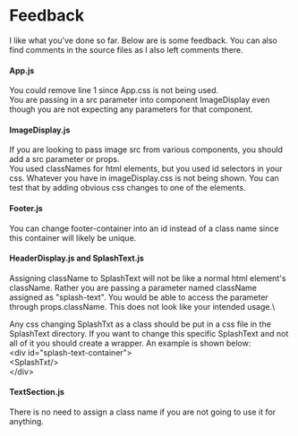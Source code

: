 # Feedback

I like what you've done so far. Below are is some feedback. You can also find comments in the source files as I also left comments there.

#### App.js

You could remove line 1 since App.css is not being used.\
You are passing in a src parameter into component ImageDisplay even though you are not expecting any parameters for that component.

#### ImageDisplay.js

If you are looking to pass image src from various components, you should add a src parameter or props.\
You used classNames for html elements, but you used id selectors in your css. Whatever you have in imageDisplay.css is not being shown. You can test that by adding obvious css changes to one of the elements.

#### Footer.js

You can change footer-container into an id instead of a class name since this container will likely be unique.

#### HeaderDisplay.js and SplashText.js

Assigning className to SplashText will not be like a normal html element's className. Rather you are passing a parameter named className assigned as "splash-text". You would be able to access the parameter through props.className. This does not look like your intended usage.\

Any css changing SplashTxt as a class should be put in a css file in the SplashText directory. If you want to change this specific SplashText and not all of it you should create a wrapper. An example is shown below:\
\<div id="splash-text-container">\
    \<SplashTxt/>\
\</div>

#### TextSection.js

There is no need to assign a class name if you are not going to use it for anything.
